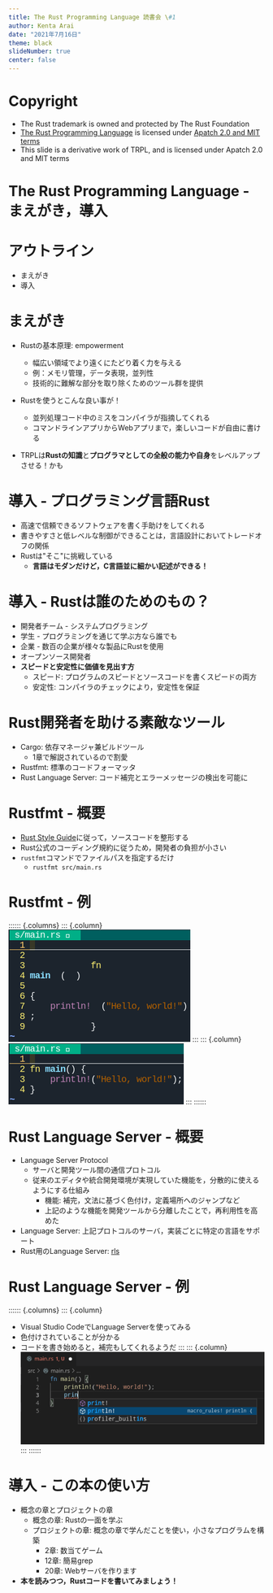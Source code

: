 ```yaml
---
title: The Rust Programming Language 読書会 \#1
author: Kenta Arai
date: "2021年7月16日"
theme: black
slideNumber: true
center: false
---
```


# Copyright

- The Rust trademark is owned and protected by The Rust Foundation
- [The Rust Programming Language](https://github.com/rust-lang/book) is licensed under [Apatch 2.0 and MIT terms](https://github.com/rust-lang/book/blob/main/COPYRIGHT)
- This slide is a derivative work of TRPL, and is licensed under Apatch 2.0 and MIT terms

# The Rust Programming Language - まえがき，導入

# アウトライン

- まえがき
- 導入

# まえがき

- Rustの基本原理: empowerment
  - 幅広い領域でより遠くにたどり着く力を与える
  - 例：メモリ管理，データ表現，並列性
  - 技術的に難解な部分を取り除くためのツール群を提供
- Rustを使うとこんな良い事が！
  - 並列処理コード中のミスをコンパイラが指摘してくれる
  - コマンドラインアプリからWebアプリまで，楽しいコードが自由に書ける

- TRPLは**Rustの知識**と**プログラマとしての全般の能力や自身**をレベルアップさせる！かも

# 導入 - プログラミング言語Rust

- 高速で信頼できるソフトウェアを書く手助けをしてくれる
- 書きやすさと低レベルな制御ができることは，言語設計においてトレードオフの関係
- Rustは"そこ"に挑戦している
  - **言語はモダンだけど，C言語並に細かい記述ができる！**

# 導入 - Rustは誰のためのもの？

- 開発者チーム - システムプログラミング
- 学生 - プログラミングを通じて学ぶ方なら誰でも
- 企業 - 数百の企業が様々な製品にRustを使用
- オープンソース開発者
- **スピードと安定性に価値を見出す方**
  - スピード: プログラムのスピードとソースコードを書くスピードの両方
  - 安定性: コンパイラのチェックにより，安定性を保証

# Rust開発者を助ける素敵なツール

- Cargo: 依存マネージャ兼ビルドツール
  - 1章で解説されているので割愛
- Rustfmt: 標準のコードフォーマッタ
- Rust Language Server: コード補完とエラーメッセージの検出を可能に

# Rustfmt - 概要

- [Rust Style Guide](https://github.com/rust-dev-tools/fmt-rfcs/blob/master/guide/guide.md)に従って，ソースコードを整形する
- Rust公式のコーディング規約に従うため，開発者の負担が小さい
- `rustfmt`コマンドでファイルパスを指定するだけ
  - `rustfmt src/main.rs`

# Rustfmt - 例

:::::: {.columns}
::: {.column}
![ぐちゃぐちゃソースコード](img/before.png)
:::
::: {.column}
![フォーマット済みソースコード](img/after.png)
:::
::::::

# Rust Language Server - 概要

- Language Server Protocol
  - サーバと開発ツール間の通信プロトコル
  - 従来のエディタや統合開発環境が実現していた機能を，分散的に使えるようにする仕組み
    - 機能: 補完，文法に基づく色付け，定義場所へのジャンプなど
    - 上記のような機能を開発ツールから分離したことで，再利用性を高めた
- Language Server: 上記プロトコルのサーバ，実装ごとに特定の言語をサポート
- Rust用のLanguage Server: [rls](https://github.com/rust-lang/rls)

# Rust Language Server - 例

:::::: {.columns}
::: {.column}
- Visual Studio CodeでLanguage Serverを使ってみる
- 色付けされていることが分かる
- コードを書き始めると，補完もしてくれるようだ
:::
::: {.column}
![Visual Studio Code](img/vscode.png)
:::
::::::

# 導入 - この本の使い方

- 概念の章とプロジェクトの章
  - 概念の章: Rustの一面を学ぶ
  - プロジェクトの章: 概念の章で学んだことを使い，小さなプログラムを構築
    - 2章: 数当てゲーム
    - 12章: 簡易grep
    - 20章: Webサーバを作ります
- **本を読みつつ，Rustコードを書いてみましょう！**


